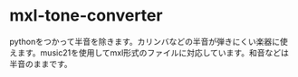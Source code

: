 # mxl-tone-converter
pythonをつかって半音を除きます。カリンバなどの半音が弾きにくい楽器に使えます。music21を使用してmxl形式のファイルに対応しています。和音などは半音のままです。
